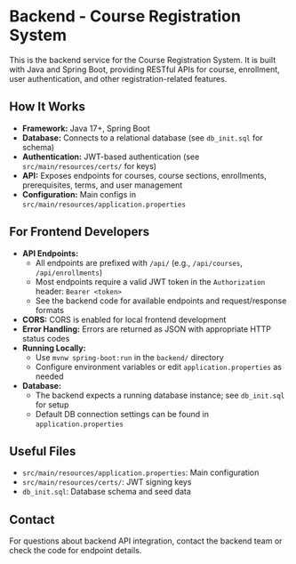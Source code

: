 # Backend - Course Registration System

This is the backend service for the Course Registration System. It is built with Java and Spring Boot, providing RESTful APIs for course, enrollment, user authentication, and other registration-related features.

## How It Works
- **Framework:** Java 17+, Spring Boot
- **Database:** Connects to a relational database (see `db_init.sql` for schema)
- **Authentication:** JWT-based authentication (see `src/main/resources/certs/` for keys)
- **API:** Exposes endpoints for courses, course sections, enrollments, prerequisites, terms, and user management
- **Configuration:** Main configs in `src/main/resources/application.properties`

## For Frontend Developers
- **API Endpoints:**
  - All endpoints are prefixed with `/api/` (e.g., `/api/courses`, `/api/enrollments`)
  - Most endpoints require a valid JWT token in the `Authorization` header: `Bearer <token>`
  - See the backend code for available endpoints and request/response formats
- **CORS:** CORS is enabled for local frontend development
- **Error Handling:** Errors are returned as JSON with appropriate HTTP status codes
- **Running Locally:**
  - Use `mvnw spring-boot:run` in the `backend/` directory
  - Configure environment variables or edit `application.properties` as needed
- **Database:**
  - The backend expects a running database instance; see `db_init.sql` for setup
  - Default DB connection settings can be found in `application.properties`

## Useful Files
- `src/main/resources/application.properties`: Main configuration
- `src/main/resources/certs/`: JWT signing keys
- `db_init.sql`: Database schema and seed data

## Contact
For questions about backend API integration, contact the backend team or check the code for endpoint details.

